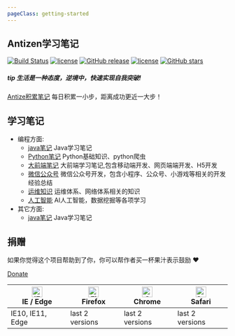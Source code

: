 ```yaml
---
pageClass: getting-started
---
```


## Antizen学习笔记

[![Build Status](https://travis-ci.org/PanJiaChen/vue-element-admin.svg?branch=master)](https://travis-ci.org/PanJiaChen/vue-element-admin)  [![license](https://img.shields.io/github/license/mashape/apistatus.svg)](https://github.com/PanJiaChen/vue-element-admin/blob/master/LICENSE) [![GitHub release](https://img.shields.io/github/release/PanJiaChen/vue-element-admin.svg)](https://github.com/PanJiaChen/vue-element-admin/releases) [![license](https://img.shields.io/github/license/mashape/apistatus.svg)](https://github.com/PanJiaChen/vue-element-admin/blob/master/LICENSE) [![GitHub stars](https://img.shields.io/github/stars/PanJiaChen/vue-element-admin.svg?style=social&label=Stars)](https://github.com/PanJiaChen/vue-element-admin)

##### tip 生活是一种态度，逆境中，快速实现自我突破!

[Antize积累笔记](https://github.com/PanJiaChen/vue-element-admin) 每日积累一小步，距离成功更近一大步！

## 学习笔记
- 编程方面: 
  - [java笔记](https://github.com/PanJiaChen/vue-element-admin) Java学习笔记
  - [Python笔记](https://github.com/PanJiaChen/vue-element-admin) Python基础知识、python爬虫
  - [大前端笔记](https://github.com/PanJiaChen/vue-element-admin) 大前端学习笔记,包含移动端开发、网页端端开发、H5开发
  - [微信公众号](https://github.com/PanJiaChen/vue-element-admin) 微信公众号开发，包含小程序、公众号、小游戏等相关的开发经验总结
  - [运维知识](https://github.com/PanJiaChen/vue-element-admin) 运维体系、网络体系相关的知识
  - [人工智能](https://github.com/PanJiaChen/vue-element-admin) AI人工智能，数据挖掘等各项学习
- 其它方面:
  - [java笔记](https://github.com/PanJiaChen/vue-element-admin) Java学习笔记

## 捐赠
如果你觉得这个项目帮助到了你，你可以帮作者买一杯果汁表示鼓励 :heart:

[Donate](/guide/)


<!-- prettier-ignore -->
| [<img class="no-margin" src="https://raw.githubusercontent.com/alrra/browser-logos/master/src/edge/edge_48x48.png" alt="IE / Edge" width="24px" height="24px" />](http://godban.github.io/browsers-support-badges/)</br>IE / Edge | [<img class="no-margin" src="https://raw.githubusercontent.com/alrra/browser-logos/master/src/firefox/firefox_48x48.png" alt="Firefox" width="24px" height="24px" />](http://godban.github.io/browsers-support-badges/)</br>Firefox | [<img class="no-margin" src="https://raw.githubusercontent.com/alrra/browser-logos/master/src/chrome/chrome_48x48.png" alt="Chrome" width="24px" height="24px" />](http://godban.github.io/browsers-support-badges/)</br>Chrome | [<img class="no-margin" src="https://raw.githubusercontent.com/alrra/browser-logos/master/src/safari/safari_48x48.png" alt="Safari" width="24px" height="24px" />](http://godban.github.io/browsers-support-badges/)</br>Safari |
| --------- | --------- | --------- | --------- |
| IE10, IE11, Edge| last 2 versions| last 2 versions| last 2 versions










